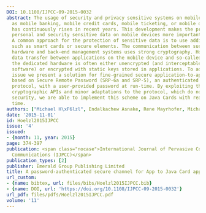 ```yaml
---
DOI: 10.1108/IJPCC-09-2015-0032
abstract: The usage of security and privacy sensitive systems on mobile devices, such
  as mobile banking, mobile credit cards, mobile ticketing, or mobile digital identities,
  has continuously risen in recent years. This development makes the protection of
  personal and security sensitive data on mobile devices more important than ever.
  A common approach for the protection of sensitive data is to use additional hardware
  such as smart cards or secure elements. The communication between such dedicated
  hardware and back-end management systems uses strong cryptography. However, the
  data transfer between applications on the mobile device and so-called applets on
  the dedicated hardware is often either unencrypted (and interceptable by malicious
  software) or encrypted with static keys stored in applications. To address this
  issue we present a solution for fine-grained secure application-to-applet communication
  based on Secure Remote Password (SRP-6a and SRP-5), an authenticated key agreement
  protocol, with a user-provided password at run-time. By exploiting the Java Card
  cryptographic APIs and minor adaptations to the protocol, which do not affect the
  security, we are able to implement this scheme on Java Cards with reasonable computation
  time.
authors: ["Michael H\xF6lzl", Endalkachew Asnake, Rene Mayrhofer, Michael Roland]
date: '2015-11-01'
id: Hoelzl2015IJPCC
issue: '4'
issued:
- {month: 11, year: 2015}
page: 374-397
publication: <span class="nocase">International Journal of Pervasive Computing and
  Communications (IJPCC)</span>
publication_types: [2]
publisher: Emerald Group Publishing Limited
title: A password-authenticated secure channel for App to Java Card applet communication
url_custom:
- {name: bibtex, url: files/bibs/Hoelzl2015IJPCC.bib}
- {name: DOI, url: 'https://doi.org/10.1108/IJPCC-09-2015-0032'}
url_pdf: files/pdfs/Hoelzl2015IJPCC.pdf
volume: '11'
---
```

